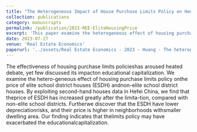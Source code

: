 ```yaml
---
title: "The Heterogeneous Impact of House Purchase Limits Policy on Housing Prices: Comparison between Elite and Non-elite School District Houses"
collection: publications
category: manuscripts
permalink: /publication/2023-REE-EliteHousingPrice
excerpt: 'This paper examine the heterogeneous effect of housing purchase limits policy on the price of elite school district houses (ESDH) and non-elite school district houses. We find that the the puchase limits policy increased housing price of ESDH relative to non-ESDH, which unintendedly exacerbate the educational capitalization.'
date: 2023-07-27
venue: 'Real Estate Economics'
paperurl: '../assets/Real Estate Economics - 2023 - Huang - The heterogeneous impact of house purchase limits policy on housing prices.pdf'
---
```


The effectiveness of housing purchase limits policieshas aroused heated debate, yet few discussed its impacton educational capitalization. We examine the hetero-geneous effect of housing purchase limits policy onthe price of elite school district houses (ESDH) andnon-elite school district houses. By exploiting second-hand houses data in Hefei China, we find that theprice of ESDH has increased greatly after the limita-tion, compared with non-elite school districts. Furtherwe discover that the ESDH have lower depreciationrisks, and their price is higher in neighborhoods withsmaller dwelling area. Our finding indicates that thelimits policy may have exacerbated the educationalcapitalization.
